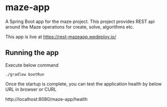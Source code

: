 # maze-app
A Spring Boot app for the maze project. This project provides REST api around the Maze operations for create, solve, algorithms etc.

This app is live at https://rest-mazeapp.wedeploy.io/

## Running the app
Execute below command
```
./gradlew bootRun
```

Once the startup is complete, you can test the application health by below URL in browser or CURL

http://localhost:8080/maze-app/health

